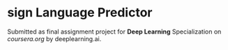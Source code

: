 # sign Language Predictor
Submitted as final assignment project for <b>Deep Learning</b> Specialization on <i>coursera.org</i> by deeplearning.ai.
